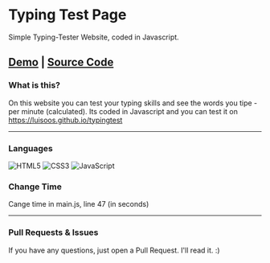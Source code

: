 # Typing Test Page
Simple Typing-Tester Website, coded in Javascript.

## [Demo](https://luisoos.github.io/typingtest)   |   [Source Code](https://github.com/luisoos/typingtest/tree/main/Typing%20Test%20Page)

### What is this?

On this website you can test your typing skills and see the words you tipe - per minute (calculated). Its coded in Javascript and you can test it on https://luisoos.github.io/typingtest

---

### Languages
<img alt="HTML5" src="https://img.shields.io/badge/html5%20-%23E34F26.svg?&style=for-the-badge&logo=html5&logoColor=white"/> <img alt="CSS3" src="https://img.shields.io/badge/css3%20-%231572B6.svg?&style=for-the-badge&logo=css3&logoColor=white"/> <img alt="JavaScript" src="https://img.shields.io/badge/javascript%20-%23323330.svg?&style=for-the-badge&logo=javascript&logoColor=%23F7DF1E"/>

### Change Time

Cange time in main.js, line 47 (in seconds)

---

### Pull Requests & Issues

If you have any questions, just open a Pull Request. I'll read it. :)
